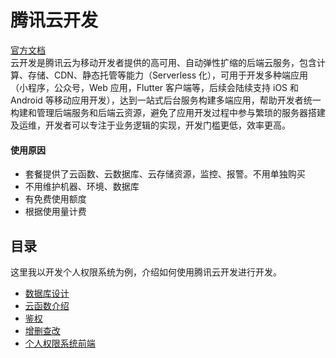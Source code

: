 # 腾讯云开发
[官方文档](https://cloud.tencent.com/document/product/876)<br/>
云开发是腾讯云为移动开发者提供的高可用、自动弹性扩缩的后端云服务，包含计算、存储、CDN、静态托管等能力（Serverless 化），可用于开发多种端应用（小程序，公众号，Web 应用，Flutter 客户端等，后续会陆续支持 iOS 和 Android 等移动应用开发），达到一站式后台服务构建多端应用，帮助开发者统一构建和管理后端服务和后端云资源，避免了应用开发过程中参与繁琐的服务器搭建及运维，开发者可以专注于业务逻辑的实现，开发门槛更低，效率更高。<br/>

#### 使用原因
- 套餐提供了云函数、云数据库、云存储资源，监控、报警。不用单独购买
- 不用维护机器、环境、数据库
- 有免费使用额度
- 根据使用量计费

## 目录
这里我以开发个人权限系统为例，介绍如何使用腾讯云开发进行开发。
- [数据库设计](./数据库设计.md)
- [云函数介绍](./云函数.md)
- [鉴权](./鉴权.md)
- [增删查改](./增删查改.md)
- [个人权限系统前端](./个人权限系统前端.md)